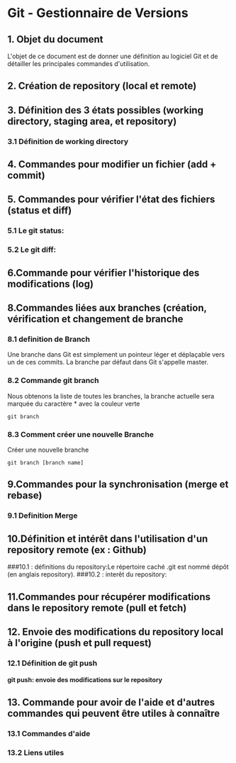 # Git - Gestionnaire de Versions
## 1. Objet du document
			
L'objet de ce document est de donner une définition au logiciel Git et de détailler les principales commandes d'utilisation.

## 2. Création de repository (local et remote)
## 3. Définition des 3 états possibles (working directory, staging area, et repository)
### 3.1 Définition de working directory
## 4. Commandes pour modifier un fichier (add + commit)
## 5. Commandes pour vérifier l'état des fichiers (status et diff)
###  5.1 Le git status:
###  5.2 Le git diff:
## 6.Commande pour vérifier l'historique des modifications (log)
## 8.Commandes liées aux branches (création, vérification et changement de branche
###  8.1 definition de Branch 

Une branche dans Git est simplement un pointeur léger et déplaçable vers un de ces commits. La branche par défaut dans Git s'appelle master.

###  8.2 Commande git branch

Nous obtenons la liste de toutes les branches, la branche actuelle sera marquée du caractère * avec la couleur verte

`git branch`

###  8.3 Comment créer une nouvelle Branche

Créer une nouvelle branche

`git branch [branch name]`

## 9.Commandes pour la synchronisation (merge et rebase)
### 9.1 Definition Merge
## 10.Définition et intérêt dans l'utilisation d'un repository remote (ex : Github)
###10.1 : définitions du repository:Le répertoire caché .git est nommé dépôt (en anglais repository).
###10.2 : interêt du repository:
## 11.Commandes pour récupérer modifications dans le repository remote (pull et fetch)
## 12. Envoie des modifications du repository local à l'origine (push et pull request)
### 12.1 Définition de git push
#### git push: envoie des modifications sur le repository
## 13. Commande pour avoir de l'aide et d'autres commandes qui peuvent être utiles à connaître
### 13.1 Commandes d'aide
### 13.2 Liens utiles





